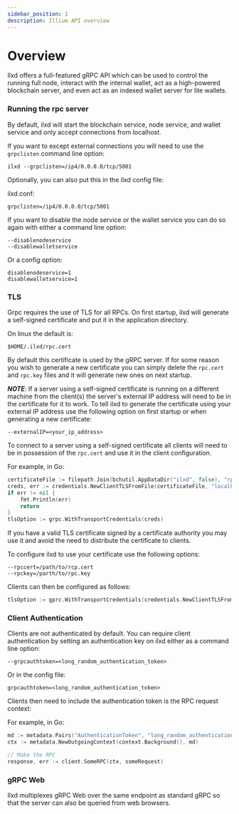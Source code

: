 ```yaml
---
sidebar_position: 1
description: Illium API overview
---
```


# Overview

Ilxd offers a full-featured gRPC API which can be used to control the running full node, interact with the internal
wallet, act as a high-powered blockchain server, and even act as an indexed wallet server for lite wallets. 

### Running the rpc server
By default, ilxd will start the blockchain service, node service, and wallet service and only accept connections from
localhost.

If you want to except external connections you will need to use the `grpclisten` command line option:

```
ilxd --grpclisten=/ip4/0.0.0.0/tcp/5001
```

Optionally, you can also put this in the ilxd config file:

ilxd.conf:
```
grpclisten=/ip4/0.0.0.0/tcp/5001
```

If you want to disable the node service or the wallet service you can do so again with either a command line option:

```
--disablenodeservice
--disablewalletservice
```

Or a config option:
```
disablenodeservice=1
disablewalletservice=1
```

### TLS

Grpc requires the use of TLS for all RPCs. On first startup, ilxd will generate a self-signed certificate and put it in the 
application directory. 

On linux the default is:
```
$HOME/.ilxd/rpc.cert
```

By default this certificate is used by the gRPC server. If for some reason you wish to generate a new certificate you can
simply delete the `rpc.cert` and `rpc.key` files and it will generate new ones on next startup.

***NOTE***: If a server using a self-signed certificate is running on a different machine from the client(s) the server's
external IP address will need to be in the certificate for it to work. To tell ilxd to generate the certificate using your
external IP address use the following option on first startup or when generating a new certificate:

```
--externalIP=<your_ip_address>
```

To connect to a server using a self-signed certificate all clients will need to be in possession of the `rpc.cert` and
use it in the client configuration. 

For example, in Go:
```go
certificateFile := filepath.Join(bchutil.AppDataDir("ilxd", false), "rpc.cert")
creds, err := credentials.NewClientTLSFromFile(certificateFile, "localhost")
if err != nil {
    fmt.Println(err)
    return
}
tlsOption := grpc.WithTransportCredentials(creds)
```

If you have a valid TLS certificate signed by a certificate authority you may use it and avoid the need to distribute
the certificate to clients. 

To configure ilxd to use your certificate use the following options:
```
--rpccert=/path/to/rcp.cert
--rpckey=/parth/to/rpc.key
```

Clients can then be configured as follows:

```go
tlsOption := gprc.WithTransportCredentials(credentials.NewClientTLSFromCert(nil, "")
```

### Client Authentication

Clients are not authenticated by default. You can require client authentication by setting an authentication key on ilxd
either as a command line option:

```
--grpcauthtoken=<long_random_authentication_token>
```

Or in the config file:
````
grpcauthtoken=<long_random_authentication_token>
````

Clients then need to include the authentication token is the RPC request context:

For example, in Go:

```go
md := metadata.Pairs("AuthenticationToken", "long_random_authentication_token")
ctx := metadata.NewOutgoingContext(context.Background(), md)

// Make the RPC
response, err := client.SomeRPC(ctx, someRequest)
```

### gRPC Web
Ilxd multiplexes gRPC Web over the same endpoint as standard gRPC so that the server can also be queried from web browsers.
